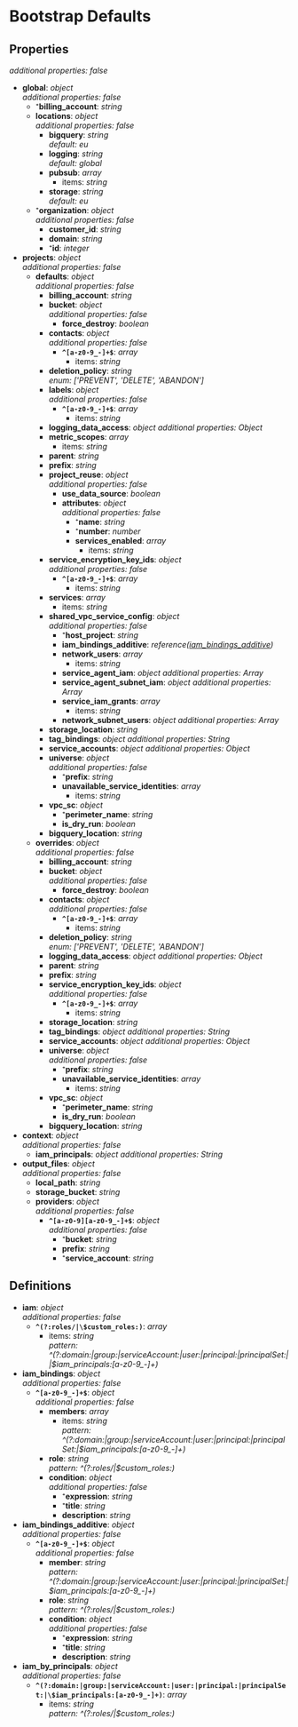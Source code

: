 # Bootstrap Defaults

<!-- markdownlint-disable MD036 -->

## Properties

*additional properties: false*

- **global**: *object*
  <br>*additional properties: false*
  - ⁺**billing_account**: *string*
  - **locations**: *object*
    <br>*additional properties: false*
    - **bigquery**: *string*
      <br>*default: eu*
    - **logging**: *string*
      <br>*default: global*
    - **pubsub**: *array*
      - items: *string*
    - **storage**: *string*
      <br>*default: eu*
  - ⁺**organization**: *object*
    <br>*additional properties: false*
    - **customer_id**: *string*
    - **domain**: *string*
    - ⁺**id**: *integer*
- **projects**: *object*
  <br>*additional properties: false*
  - **defaults**: *object*
    <br>*additional properties: false*
    - **billing_account**: *string*
    - **bucket**: *object*
      <br>*additional properties: false*
      - **force_destroy**: *boolean*
    - **contacts**: *object*
      <br>*additional properties: false*
      - **`^[a-z0-9_-]+$`**: *array*
        - items: *string*
    - **deletion_policy**: *string*
      <br>*enum: ['PREVENT', 'DELETE', 'ABANDON']*
    - **labels**: *object*
      <br>*additional properties: false*
      - **`^[a-z0-9_-]+$`**: *array*
        - items: *string*
    - **logging_data_access**: *object*
      *additional properties: Object*
    - **metric_scopes**: *array*
      - items: *string*
    - **parent**: *string*
    - **prefix**: *string*
    - **project_reuse**: *object*
      <br>*additional properties: false*
      - **use_data_source**: *boolean*
      - **attributes**: *object*
        <br>*additional properties: false*
        - ⁺**name**: *string*
        - ⁺**number**: *number*
        - **services_enabled**: *array*
          - items: *string*
    - **service_encryption_key_ids**: *object*
      <br>*additional properties: false*
      - **`^[a-z0-9_-]+$`**: *array*
        - items: *string*
    - **services**: *array*
      - items: *string*
    - **shared_vpc_service_config**: *object*
      <br>*additional properties: false*
      - ⁺**host_project**: *string*
      - **iam_bindings_additive**: *reference([iam_bindings_additive](#refs-iam_bindings_additive))*
      - **network_users**: *array*
        - items: *string*
      - **service_agent_iam**: *object*
        *additional properties: Array*
      - **service_agent_subnet_iam**: *object*
        *additional properties: Array*
      - **service_iam_grants**: *array*
        - items: *string*
      - **network_subnet_users**: *object*
        *additional properties: Array*
    - **storage_location**: *string*
    - **tag_bindings**: *object*
      *additional properties: String*
    - **service_accounts**: *object*
      *additional properties: Object*
    - **universe**: *object*
      <br>*additional properties: false*
      - ⁺**prefix**: *string*
      - **unavailable_service_identities**: *array*
        - items: *string*
    - **vpc_sc**: *object*
      - ⁺**perimeter_name**: *string*
      - **is_dry_run**: *boolean*
    - **bigquery_location**: *string*
  - **overrides**: *object*
    <br>*additional properties: false*
    - **billing_account**: *string*
    - **bucket**: *object*
      <br>*additional properties: false*
      - **force_destroy**: *boolean*
    - **contacts**: *object*
      <br>*additional properties: false*
      - **`^[a-z0-9_-]+$`**: *array*
        - items: *string*
    - **deletion_policy**: *string*
      <br>*enum: ['PREVENT', 'DELETE', 'ABANDON']*
    - **logging_data_access**: *object*
      *additional properties: Object*
    - **parent**: *string*
    - **prefix**: *string*
    - **service_encryption_key_ids**: *object*
      <br>*additional properties: false*
      - **`^[a-z0-9_-]+$`**: *array*
        - items: *string*
    - **storage_location**: *string*
    - **tag_bindings**: *object*
      *additional properties: String*
    - **service_accounts**: *object*
      *additional properties: Object*
    - **universe**: *object*
      <br>*additional properties: false*
      - ⁺**prefix**: *string*
      - **unavailable_service_identities**: *array*
        - items: *string*
    - **vpc_sc**: *object*
      - ⁺**perimeter_name**: *string*
      - **is_dry_run**: *boolean*
    - **bigquery_location**: *string*
- **context**: *object*
  <br>*additional properties: false*
  - **iam_principals**: *object*
    *additional properties: String*
- **output_files**: *object*
  <br>*additional properties: false*
  - **local_path**: *string*
  - **storage_bucket**: *string*
  - **providers**: *object*
    <br>*additional properties: false*
    - **`^[a-z0-9][a-z0-9_-]+$`**: *object*
      <br>*additional properties: false*
      - ⁺**bucket**: *string*
      - **prefix**: *string*
      - ⁺**service_account**: *string*

## Definitions

- **iam**<a name="refs-iam"></a>: *object*
  <br>*additional properties: false*
  - **`^(?:roles/|\$custom_roles:)`**: *array*
    - items: *string*
      <br>*pattern: ^(?:domain:|group:|serviceAccount:|user:|principal:|principalSet:||\$iam_principals:[a-z0-9_-]+)*
- **iam_bindings**<a name="refs-iam_bindings"></a>: *object*
  <br>*additional properties: false*
  - **`^[a-z0-9_-]+$`**: *object*
    <br>*additional properties: false*
    - **members**: *array*
      - items: *string*
        <br>*pattern: ^(?:domain:|group:|serviceAccount:|user:|principal:|principalSet:|\$iam_principals:[a-z0-9_-]+)*
    - **role**: *string*
      <br>*pattern: ^(?:roles/|\$custom_roles:)*
    - **condition**: *object*
      <br>*additional properties: false*
      - ⁺**expression**: *string*
      - ⁺**title**: *string*
      - **description**: *string*
- **iam_bindings_additive**<a name="refs-iam_bindings_additive"></a>: *object*
  <br>*additional properties: false*
  - **`^[a-z0-9_-]+$`**: *object*
    <br>*additional properties: false*
    - **member**: *string*
      <br>*pattern: ^(?:domain:|group:|serviceAccount:|user:|principal:|principalSet:|\$iam_principals:[a-z0-9_-]+)*
    - **role**: *string*
      <br>*pattern: ^(?:roles/|\$custom_roles:)*
    - **condition**: *object*
      <br>*additional properties: false*
      - ⁺**expression**: *string*
      - ⁺**title**: *string*
      - **description**: *string*
- **iam_by_principals**<a name="refs-iam_by_principals"></a>: *object*
  <br>*additional properties: false*
  - **`^(?:domain:|group:|serviceAccount:|user:|principal:|principalSet:|\$iam_principals:[a-z0-9_-]+)`**: *array*
    - items: *string*
      <br>*pattern: ^(?:roles/|\$custom_roles:)*
